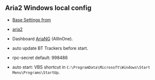 ## Aria2 Windows local config

- [Base Settings from](https://github.com/P3TERX/aria2.conf/blob/master/aria2.conf)

- [aria2](https://github.com/aria2/aria2)

- Dashboard [AriaNG](https://github.com/mayswind/AriaNg) (AllInOne).

- auto update BT Trackers before start.

- rpc-secret default: 998486

- auto start: VBS shortcut in `C:\ProgramData\Microsoft\Windows\Start Menu\Programs\StartUp`.
